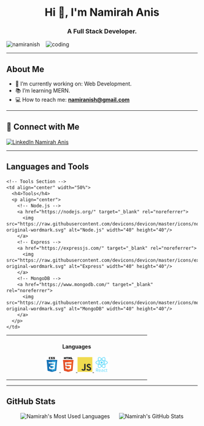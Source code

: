 <h1 align="center">Hi 👋, I'm Namirah Anis</h1>
<h3 align="center">A Full Stack Developer.</h3>

<img align="right" alt="coding" width="400" src="https://user-images.githubusercontent.com/74038190/221352975-94759904-aa4c-4032-a8ab-b546efb9c478.gif">

<p align="left">
  <img src="https://komarev.com/ghpvc/?username=namiranish&label=Profile%20views&color=0e75b6&style=flat" alt="namiranish" />
</p>

---

## About Me

- 🔭 I’m currently working on: Web Development.  
- 📚 I’m learning MERN.  
- 💻 How to reach me: **namiranish@gmail.com**

---

## 🔗 Connect with Me

<p align="left">
  <a href="https://www.linkedin.com/in/namira-anis/" target="_blank">
    <img align="center" src="https://raw.githubusercontent.com/rahuldkjain/github-profile-readme-generator/master/src/images/icons/Social/linked-in-alt.svg" alt="LinkedIn Namirah Anis" height="30" width="40" />
  </a>
</p>

---

## Languages and Tools

<table>
  <tr>
    <!-- Languages Section -->
    <td align="center" width="50%">
      <h4>Languages</h4>
      <p align="center">
        <!-- CSS -->
        <a href="https://www.w3schools.com/css/" target="_blank" rel="noreferrer">
          <img src="https://raw.githubusercontent.com/devicons/devicon/master/icons/css3/css3-original-wordmark.svg" alt="CSS" width="40" height="40"/>
        </a>
        <!-- HTML -->
        <a href="https://www.w3.org/html/" target="_blank" rel="noreferrer">
          <img src="https://raw.githubusercontent.com/devicons/devicon/master/icons/html5/html5-original-wordmark.svg" alt="HTML" width="40" height="40"/>
        </a>
        <!-- JavaScript -->
        <a href="https://developer.mozilla.org/en-US/docs/Web/JavaScript" target="_blank" rel="noreferrer">
          <img src="https://raw.githubusercontent.com/devicons/devicon/master/icons/javascript/javascript-original.svg" alt="JavaScript" width="40" height="40"/>
        </a>
        <!-- React -->
        <a href="https://reactjs.org/" target="_blank" rel="noreferrer">
          <img src="https://raw.githubusercontent.com/devicons/devicon/master/icons/react/react-original-wordmark.svg" alt="React" width="40" height="40"/>
        </a>
      </p>
    </td>

    <!-- Tools Section -->
    <td align="center" width="50%">
      <h4>Tools</h4>
      <p align="center">
        <!-- Node.js -->
        <a href="https://nodejs.org/" target="_blank" rel="noreferrer">
          <img src="https://raw.githubusercontent.com/devicons/devicon/master/icons/nodejs/nodejs-original-wordmark.svg" alt="Node.js" width="40" height="40"/>
        </a>
        <!-- Express -->
        <a href="https://expressjs.com/" target="_blank" rel="noreferrer">
          <img src="https://raw.githubusercontent.com/devicons/devicon/master/icons/express/express-original-wordmark.svg" alt="Express" width="40" height="40"/>
        </a>
        <!-- MongoDB -->
        <a href="https://www.mongodb.com/" target="_blank" rel="noreferrer">
          <img src="https://raw.githubusercontent.com/devicons/devicon/master/icons/mongodb/mongodb-original-wordmark.svg" alt="MongoDB" width="40" height="40"/>
        </a>
      </p>
    </td>
  </tr>
</table>

---

## GitHub Stats

<p align="center">
  <!-- Most Used Languages -->
  <img src="https://github-readme-stats.vercel.app/api/top-langs?username=namiranish&show_icons=true&locale=en&layout=compact&theme=radical" alt="Namirah's Most Used Languages" style="margin-right: 20px;" />
  
  <!-- GitHub Stats -->
  <img src="https://github-readme-streak-stats.herokuapp.com/?user=namiranish&theme=radical" alt="Namirah's GitHub Stats" />
</p>
